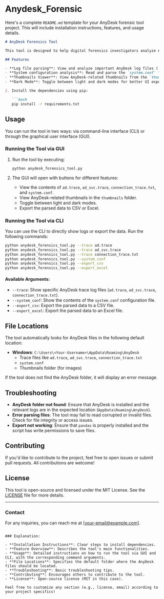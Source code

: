 # Anydesk_Forensic
Here's a complete `README.md` template for your AnyDesk forensic tool project. This will include installation instructions, features, and usage details.

```markdown
# AnyDesk Forensics Tool

This tool is designed to help digital forensics investigators analyze AnyDesk artifacts, such as trace logs, configuration files, and thumbnails. It allows you to view, search, and export AnyDesk-related data for forensic analysis.

## Features

- **Log file parsing**: View and analyze important AnyDesk log files (`ad.trace`, `ad_svc.trace`, `connection_trace.txt`).
- **System configuration analysis**: Read and parse the `system.conf` file.
- **Thumbnails Viewer**: View AnyDesk-related thumbnails from the `thumbnails` folder.
- **Dark Mode**: Toggle between light and dark modes for better UI experience.

2. Install the dependencies using pip:

   ```bash
   pip install -r requirements.txt
   ```

## Usage

You can run the tool in two ways: via command-line interface (CLI) or through the graphical user interface (GUI).

### Running the Tool via GUI

1. Run the tool by executing:

   ```bash
   python anydesk_forensics_tool.py
   ```

2. The GUI will open with buttons for different features:
   - View the contents of `ad.trace`, `ad_svc.trace`, `connection_trace.txt`, and `system.conf`.
   - View AnyDesk-related thumbnails in the `thumbnails` folder.
   - Toggle between light and dark modes.
   - Export the parsed data to CSV or Excel.

### Running the Tool via CLI

You can use the CLI to directly show logs or export the data. Run the following commands:

```bash
python anydesk_forensics_tool.py --trace ad.trace
python anydesk_forensics_tool.py --trace ad_svc.trace
python anydesk_forensics_tool.py --trace connection_trace.txt
python anydesk_forensics_tool.py --system_conf
python anydesk_forensics_tool.py --export_csv
python anydesk_forensics_tool.py --export_excel
```

#### Available Arguments:
- `--trace`: Show specific AnyDesk trace log files (`ad.trace`, `ad_svc.trace`, `connection_trace.txt`).
- `--system_conf`: Show the contents of the `system.conf` configuration file.
- `--export_csv`: Export the parsed data to a CSV file.
- `--export_excel`: Export the parsed data to an Excel file.

## File Locations

The tool automatically looks for AnyDesk files in the following default location:

- **Windows**: `C:\Users\<Your-Username>\AppData\Roaming\AnyDesk`
  - Trace files like `ad.trace`, `ad_svc.trace`, `connection_trace.txt`
  - `system.conf`
  - Thumbnails folder (for images)

If the tool does not find the AnyDesk folder, it will display an error message.

## Troubleshooting

- **AnyDesk folder not found**: Ensure that AnyDesk is installed and the relevant logs are in the expected location (`AppData\Roaming\AnyDesk`).
- **Error parsing files**: The tool may fail to read corrupted or invalid files. Check for file integrity or access issues.
- **Export not working**: Ensure that `pandas` is properly installed and the script has write permissions to save files.

## Contributing

If you'd like to contribute to the project, feel free to open issues or submit pull requests. All contributions are welcome!

## License

This tool is open-source and licensed under the MIT License. See the [LICENSE](LICENSE) file for more details.

---

### Contact

For any inquiries, you can reach me at [your-email@example.com].

```

### Explanation:

- **Installation Instructions**: Clear steps to install dependencies.
- **Feature Overview**: Describes the tool's main functionalities.
- **Usage**: Detailed instructions on how to run the tool via GUI and CLI, with the corresponding command arguments.
- **File Locations**: Specifies the default folder where the AnyDesk files should be located.
- **Troubleshooting**: Basic troubleshooting tips.
- **Contributing**: Encourages others to contribute to the tool.
- **License**: Open-source license (MIT in this case).
  
Feel free to customize any section (e.g., license, email) according to your project specifics!
